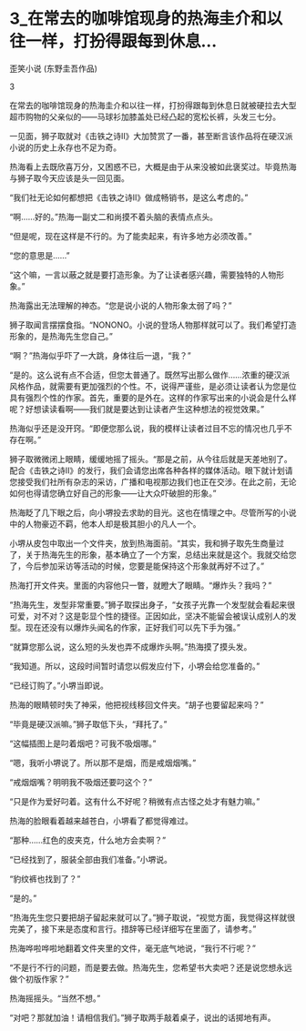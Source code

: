 # 3_在常去的咖啡馆现身的热海圭介和以往一样，打扮得跟每到休息...

歪笑小说 (东野圭吾作品)

3

在常去的咖啡馆现身的热海圭介和以往一样，打扮得跟每到休息日就被硬拉去大型超市购物的父亲似的——马球衫加膝盖处已经凸起的宽松长裤，头发三七分。

一见面，狮子取就对《击铁之诗Ⅱ》大加赞赏了一番，甚至断言该作品将在硬汉派小说的历史上永存也不足为奇。

热海看上去既欣喜万分，又困惑不已，大概是由于从来没被如此褒奖过。毕竟热海与狮子取今天应该是头一回见面。

“我们社无论如何都想把《击铁之诗Ⅱ》做成畅销书，是这么考虑的。”

“啊……好的。”热海一副丈二和尚摸不着头脑的表情点点头。

“但是呢，现在这样是不行的。为了能卖起来，有许多地方必须改善。”

“您的意思是……”

“这个嘛，一言以蔽之就是要打造形象。为了让读者感兴趣，需要独特的人物形象。”

热海露出无法理解的神态。“您是说小说的人物形象太弱了吗？”

狮子取闻言摆摆食指。“NONONO。小说的登场人物那样就可以了。我们希望打造形象的，是热海先生您自己。”

“啊？”热海似乎吓了一大跳，身体往后一退，“我？”

“是的。这么说有点不合适，但您太普通了。既然写出那么做作……浓重的硬汉派风格作品，就需要有更加强烈的个性。不，说得严谨些，是必须让读者认为您是位具有强烈个性的作家。首先，重要的是外在。这样的作家写出来的小说会是什么样呢？好想读读看啊——我们就是要达到让读者产生这种想法的视觉效果。”

热海似乎还是没开窍。“即便您那么说，我的模样让读者过目不忘的情况也几乎不存在啊。”

狮子取微微闭上眼睛，缓缓地摇了摇头。“那是之前，从今往后就是天差地别了。配合《击铁之诗Ⅱ》的发行，我们会请您出席各种各样的媒体活动。眼下就计划请您接受我们社所有杂志的采访，广播和电视那边我们也正在交涉。在此之前，无论如何也得请您确立好自己的形象——让大众吓破胆的形象。”

热海眨了几下眼之后，向小堺投去求助的目光。这也在情理之中。尽管所写的小说中的人物豪迈不羁，他本人却是极其胆小的凡人一个。

小堺从皮包中取出一个文件夹，放到热海面前。“其实，我和狮子取先生商量过了，关于热海先生的形象，基本确立了一个方案，总结出来就是这个。我就交给您了，今后参加采访等活动的时候，您要是能保持这个形象就再好不过了。”

热海打开文件夹。里面的内容他只一瞥，就瞪大了眼睛。“爆炸头？我吗？”

“热海先生，发型非常重要。”狮子取探出身子，“女孩子光靠一个发型就会看起来很可爱，对不对？这是彰显个性的捷径。正因如此，坚决不能留会被误认成别人的发型。现在还没有以爆炸头闻名的作家，正好我们可以先下手为强。”

“就算您那么说，这么短的头发也弄不成爆炸头啊。”热海摸了摸头发。

“我知道。所以，这段时间暂时请您以假发应付下，小堺会给您准备的。”

“已经订购了。”小堺当即说。

热海的眼睛顿时失了神采，他把视线移回文件夹。“胡子也要留起来吗？”

“毕竟是硬汉派嘛。”狮子取低下头，“拜托了。”

“这幅插图上是叼着烟吧？可我不吸烟哪。”

“嗯，我听小堺说了。所以那不是烟，而是戒烟烟嘴。”

“戒烟烟嘴？明明我不吸烟还要叼这个？”

“只是作为爱好叼着。这有什么不好呢？稍微有点古怪之处才有魅力嘛。”

热海的脸眼看着越来越苍白，小堺看了都觉得难过。

“那种……红色的皮夹克，什么地方会卖啊？”

“已经找到了，服装全部由我们准备。”小堺说。

“豹纹裤也找到了？”

“是的。”

“热海先生您只要把胡子留起来就可以了。”狮子取说，“视觉方面，我觉得这样就很完美了，接下来是态度和言行。措辞等已经详细写在里面了，请参考。”

热海哗啦哗啦地翻着文件夹里的文件，毫无底气地说，“我行不行呢？”

“不是行不行的问题，而是要去做。热海先生，您希望书大卖吧？还是说您想永远做个初版作家？”

热海摇摇头。“当然不想。”

“对吧？那就加油！请相信我们。”狮子取两手敲着桌子，说出的话掷地有声。